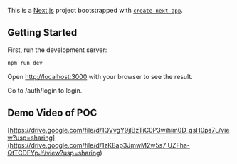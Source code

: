 This is a [Next.js](https://nextjs.org) project bootstrapped with [`create-next-app`](https://nextjs.org/docs/app/api-reference/cli/create-next-app).

## Getting Started

First, run the development server:

```bash
npm run dev
```

Open [http://localhost:3000](http://localhost:3000) with your browser to see the result.

Go to /auth/login to login. 

## Demo Video of POC

[https://drive.google.com/file/d/1QVvgY9jlBzTiC0P3wihim0D_qsH0ps7L/view?usp=sharing](https://drive.google.com/file/d/1zK8ap3JmwM2w5s7_UZFha-QtTCDFYpJf/view?usp=sharing)
